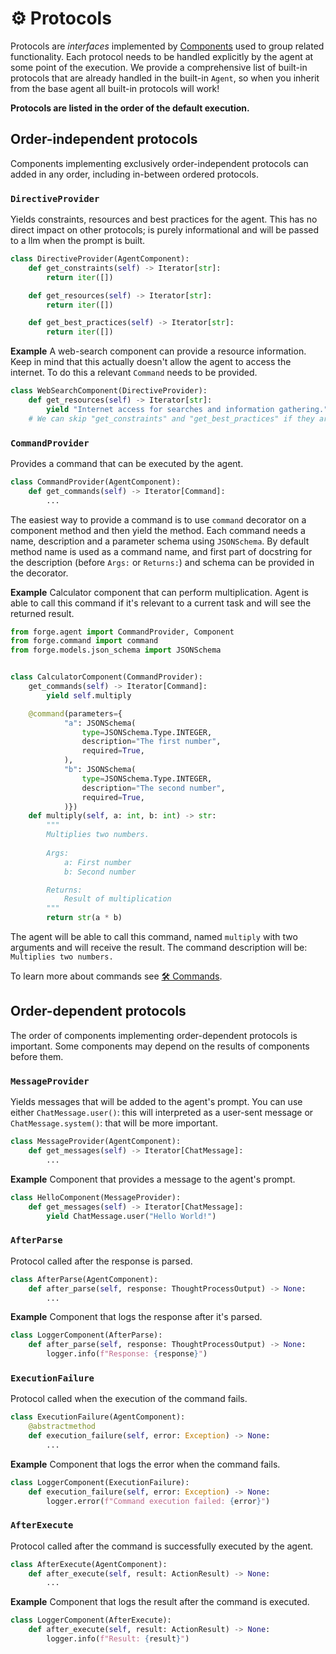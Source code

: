 # ⚙️ Protocols

Protocols are *interfaces* implemented by [Components](./components.md) used to group related functionality. Each protocol needs to be handled explicitly by the agent at some point of the execution. We provide a comprehensive list of built-in protocols that are already handled in the built-in `Agent`, so when you inherit from the base agent all built-in protocols will work!

**Protocols are listed in the order of the default execution.**

## Order-independent protocols

Components implementing exclusively order-independent protocols can added in any order, including in-between ordered protocols.

### `DirectiveProvider`

Yields constraints, resources and best practices for the agent. This has no direct impact on other protocols; is purely informational and will be passed to a llm when the prompt is built.

```py
class DirectiveProvider(AgentComponent):
    def get_constraints(self) -> Iterator[str]:
        return iter([])

    def get_resources(self) -> Iterator[str]:
        return iter([])

    def get_best_practices(self) -> Iterator[str]:
        return iter([])
```

**Example** A web-search component can provide a resource information. Keep in mind that this actually doesn't allow the agent to access the internet. To do this a relevant `Command` needs to be provided.

```py
class WebSearchComponent(DirectiveProvider):
    def get_resources(self) -> Iterator[str]:
        yield "Internet access for searches and information gathering."
    # We can skip "get_constraints" and "get_best_practices" if they aren't needed
```

### `CommandProvider`

Provides a command that can be executed by the agent.

```py
class CommandProvider(AgentComponent):
    def get_commands(self) -> Iterator[Command]:
        ...
```

The easiest way to provide a command is to use `command` decorator on a component method and then yield the method. Each command needs a name, description and a parameter schema using `JSONSchema`. By default method name is used as a command name, and first part of docstring for the description (before `Args:` or `Returns:`) and schema can be provided in the decorator.

**Example** Calculator component that can perform multiplication. Agent is able to call this command if it's relevant to a current task and will see the returned result.

```py
from forge.agent import CommandProvider, Component
from forge.command import command
from forge.models.json_schema import JSONSchema


class CalculatorComponent(CommandProvider):
    get_commands(self) -> Iterator[Command]:
        yield self.multiply

    @command(parameters={
            "a": JSONSchema(
                type=JSONSchema.Type.INTEGER,
                description="The first number",
                required=True,
            ),
            "b": JSONSchema(
                type=JSONSchema.Type.INTEGER,
                description="The second number",
                required=True,
            )})
    def multiply(self, a: int, b: int) -> str:
        """
        Multiplies two numbers.
        
        Args:
            a: First number
            b: Second number

        Returns:
            Result of multiplication
        """
        return str(a * b)
```

The agent will be able to call this command, named `multiply` with two arguments and will receive the result. The command description will be: `Multiplies two numbers.`

To learn more about commands see [🛠️ Commands](./commands.md).

## Order-dependent protocols

The order of components implementing order-dependent protocols is important.
Some components may depend on the results of components before them.

### `MessageProvider`

Yields messages that will be added to the agent's prompt. You can use either `ChatMessage.user()`: this will interpreted as a user-sent message or `ChatMessage.system()`: that will be more important.

```py
class MessageProvider(AgentComponent):
    def get_messages(self) -> Iterator[ChatMessage]:
        ...
```

**Example** Component that provides a message to the agent's prompt.

```py
class HelloComponent(MessageProvider):
    def get_messages(self) -> Iterator[ChatMessage]:
        yield ChatMessage.user("Hello World!")
```

### `AfterParse`

Protocol called after the response is parsed.

```py
class AfterParse(AgentComponent):
    def after_parse(self, response: ThoughtProcessOutput) -> None:
        ...
```

**Example** Component that logs the response after it's parsed.

```py
class LoggerComponent(AfterParse):
    def after_parse(self, response: ThoughtProcessOutput) -> None:
        logger.info(f"Response: {response}")
```

### `ExecutionFailure` 

Protocol called when the execution of the command fails.

```py
class ExecutionFailure(AgentComponent):
    @abstractmethod
    def execution_failure(self, error: Exception) -> None:
        ...
```

**Example** Component that logs the error when the command fails.

```py
class LoggerComponent(ExecutionFailure):
    def execution_failure(self, error: Exception) -> None:
        logger.error(f"Command execution failed: {error}")
```

### `AfterExecute`

Protocol called after the command is successfully executed by the agent.

```py
class AfterExecute(AgentComponent):
    def after_execute(self, result: ActionResult) -> None:
        ...
```

**Example** Component that logs the result after the command is executed.

```py
class LoggerComponent(AfterExecute):
    def after_execute(self, result: ActionResult) -> None:
        logger.info(f"Result: {result}")
```
